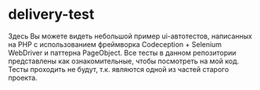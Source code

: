 # delivery-test
Здесь Вы можете видеть небольшой пример ui-автотестов, написанных на PHP с использованием фреймворка Codeception + Selenium WebDriver и паттерна PageObject. Все тесты в данном репозитории представлены как ознакомительные, чтобы посмотреть на мой код. Тесты проходить не будут, т.к. являются одной из частей старого проекта.
